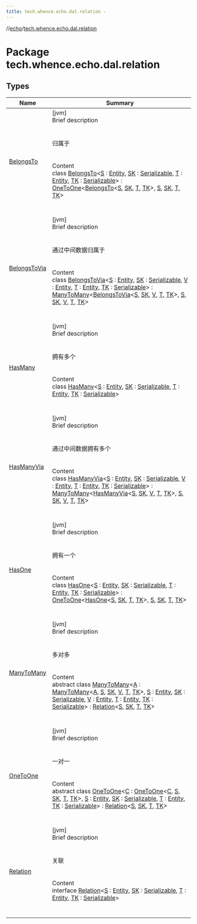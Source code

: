 ```yaml
---
title: tech.whence.echo.dal.relation -
---
```

//[echo](../index.md)/[tech.whence.echo.dal.relation](index.md)



# Package tech.whence.echo.dal.relation  


## Types  
  
|  Name|  Summary| 
|---|---|
| [BelongsTo](-belongs-to/index.md)| [jvm]  <br>Brief description  <br><br><br>归属于<br><br>  <br>Content  <br>class [BelongsTo](-belongs-to/index.md)<[S](-belongs-to/index.md) : [Entity](../tech.whence.echo.dal.entity/-entity/index.md), [SK](-belongs-to/index.md) : [Serializable](https://docs.oracle.com/javase/8/docs/api/java/io/Serializable.html), [T](-belongs-to/index.md) : [Entity](../tech.whence.echo.dal.entity/-entity/index.md), [TK](-belongs-to/index.md) : [Serializable](https://docs.oracle.com/javase/8/docs/api/java/io/Serializable.html)> : [OneToOne](-one-to-one/index.md)<[BelongsTo](-belongs-to/index.md)<[S](-belongs-to/index.md), [SK](-belongs-to/index.md), [T](-belongs-to/index.md), [TK](-belongs-to/index.md)>, [S](-belongs-to/index.md), [SK](-belongs-to/index.md), [T](-belongs-to/index.md), [TK](-belongs-to/index.md)>   <br><br><br>
| [BelongsToVia](-belongs-to-via/index.md)| [jvm]  <br>Brief description  <br><br><br>通过中间数据归属于<br><br>  <br>Content  <br>class [BelongsToVia](-belongs-to-via/index.md)<[S](-belongs-to-via/index.md) : [Entity](../tech.whence.echo.dal.entity/-entity/index.md), [SK](-belongs-to-via/index.md) : [Serializable](https://docs.oracle.com/javase/8/docs/api/java/io/Serializable.html), [V](-belongs-to-via/index.md) : [Entity](../tech.whence.echo.dal.entity/-entity/index.md), [T](-belongs-to-via/index.md) : [Entity](../tech.whence.echo.dal.entity/-entity/index.md), [TK](-belongs-to-via/index.md) : [Serializable](https://docs.oracle.com/javase/8/docs/api/java/io/Serializable.html)> : [ManyToMany](-many-to-many/index.md)<[BelongsToVia](-belongs-to-via/index.md)<[S](-belongs-to-via/index.md), [SK](-belongs-to-via/index.md), [V](-belongs-to-via/index.md), [T](-belongs-to-via/index.md), [TK](-belongs-to-via/index.md)>, [S](-belongs-to-via/index.md), [SK](-belongs-to-via/index.md), [V](-belongs-to-via/index.md), [T](-belongs-to-via/index.md), [TK](-belongs-to-via/index.md)>   <br><br><br>
| [HasMany](-has-many/index.md)| [jvm]  <br>Brief description  <br><br><br>拥有多个<br><br>  <br>Content  <br>class [HasMany](-has-many/index.md)<[S](-has-many/index.md) : [Entity](../tech.whence.echo.dal.entity/-entity/index.md), [SK](-has-many/index.md) : [Serializable](https://docs.oracle.com/javase/8/docs/api/java/io/Serializable.html), [T](-has-many/index.md) : [Entity](../tech.whence.echo.dal.entity/-entity/index.md), [TK](-has-many/index.md) : [Serializable](https://docs.oracle.com/javase/8/docs/api/java/io/Serializable.html)>  <br><br><br>
| [HasManyVia](-has-many-via/index.md)| [jvm]  <br>Brief description  <br><br><br>通过中间数据拥有多个<br><br>  <br>Content  <br>class [HasManyVia](-has-many-via/index.md)<[S](-has-many-via/index.md) : [Entity](../tech.whence.echo.dal.entity/-entity/index.md), [SK](-has-many-via/index.md) : [Serializable](https://docs.oracle.com/javase/8/docs/api/java/io/Serializable.html), [V](-has-many-via/index.md) : [Entity](../tech.whence.echo.dal.entity/-entity/index.md), [T](-has-many-via/index.md) : [Entity](../tech.whence.echo.dal.entity/-entity/index.md), [TK](-has-many-via/index.md) : [Serializable](https://docs.oracle.com/javase/8/docs/api/java/io/Serializable.html)> : [ManyToMany](-many-to-many/index.md)<[HasManyVia](-has-many-via/index.md)<[S](-has-many-via/index.md), [SK](-has-many-via/index.md), [V](-has-many-via/index.md), [T](-has-many-via/index.md), [TK](-has-many-via/index.md)>, [S](-has-many-via/index.md), [SK](-has-many-via/index.md), [V](-has-many-via/index.md), [T](-has-many-via/index.md), [TK](-has-many-via/index.md)>   <br><br><br>
| [HasOne](-has-one/index.md)| [jvm]  <br>Brief description  <br><br><br>拥有一个<br><br>  <br>Content  <br>class [HasOne](-has-one/index.md)<[S](-has-one/index.md) : [Entity](../tech.whence.echo.dal.entity/-entity/index.md), [SK](-has-one/index.md) : [Serializable](https://docs.oracle.com/javase/8/docs/api/java/io/Serializable.html), [T](-has-one/index.md) : [Entity](../tech.whence.echo.dal.entity/-entity/index.md), [TK](-has-one/index.md) : [Serializable](https://docs.oracle.com/javase/8/docs/api/java/io/Serializable.html)> : [OneToOne](-one-to-one/index.md)<[HasOne](-has-one/index.md)<[S](-has-one/index.md), [SK](-has-one/index.md), [T](-has-one/index.md), [TK](-has-one/index.md)>, [S](-has-one/index.md), [SK](-has-one/index.md), [T](-has-one/index.md), [TK](-has-one/index.md)>   <br><br><br>
| [ManyToMany](-many-to-many/index.md)| [jvm]  <br>Brief description  <br><br><br>多对多<br><br>  <br>Content  <br>abstract class [ManyToMany](-many-to-many/index.md)<[A](-many-to-many/index.md) : [ManyToMany](-many-to-many/index.md)<[A](-many-to-many/index.md), [S](-many-to-many/index.md), [SK](-many-to-many/index.md), [V](-many-to-many/index.md), [T](-many-to-many/index.md), [TK](-many-to-many/index.md)>, [S](-many-to-many/index.md) : [Entity](../tech.whence.echo.dal.entity/-entity/index.md), [SK](-many-to-many/index.md) : [Serializable](https://docs.oracle.com/javase/8/docs/api/java/io/Serializable.html), [V](-many-to-many/index.md) : [Entity](../tech.whence.echo.dal.entity/-entity/index.md), [T](-many-to-many/index.md) : [Entity](../tech.whence.echo.dal.entity/-entity/index.md), [TK](-many-to-many/index.md) : [Serializable](https://docs.oracle.com/javase/8/docs/api/java/io/Serializable.html)> : [Relation](-relation/index.md)<[S](-many-to-many/index.md), [SK](-many-to-many/index.md), [T](-many-to-many/index.md), [TK](-many-to-many/index.md)>   <br><br><br>
| [OneToOne](-one-to-one/index.md)| [jvm]  <br>Brief description  <br><br><br>一对一<br><br>  <br>Content  <br>abstract class [OneToOne](-one-to-one/index.md)<[C](-one-to-one/index.md) : [OneToOne](-one-to-one/index.md)<[C](-one-to-one/index.md), [S](-one-to-one/index.md), [SK](-one-to-one/index.md), [T](-one-to-one/index.md), [TK](-one-to-one/index.md)>, [S](-one-to-one/index.md) : [Entity](../tech.whence.echo.dal.entity/-entity/index.md), [SK](-one-to-one/index.md) : [Serializable](https://docs.oracle.com/javase/8/docs/api/java/io/Serializable.html), [T](-one-to-one/index.md) : [Entity](../tech.whence.echo.dal.entity/-entity/index.md), [TK](-one-to-one/index.md) : [Serializable](https://docs.oracle.com/javase/8/docs/api/java/io/Serializable.html)> : [Relation](-relation/index.md)<[S](-one-to-one/index.md), [SK](-one-to-one/index.md), [T](-one-to-one/index.md), [TK](-one-to-one/index.md)>   <br><br><br>
| [Relation](-relation/index.md)| [jvm]  <br>Brief description  <br><br><br>关联<br><br>  <br>Content  <br>interface [Relation](-relation/index.md)<[S](-relation/index.md) : [Entity](../tech.whence.echo.dal.entity/-entity/index.md), [SK](-relation/index.md) : [Serializable](https://docs.oracle.com/javase/8/docs/api/java/io/Serializable.html), [T](-relation/index.md) : [Entity](../tech.whence.echo.dal.entity/-entity/index.md), [TK](-relation/index.md) : [Serializable](https://docs.oracle.com/javase/8/docs/api/java/io/Serializable.html)>  <br><br><br>

